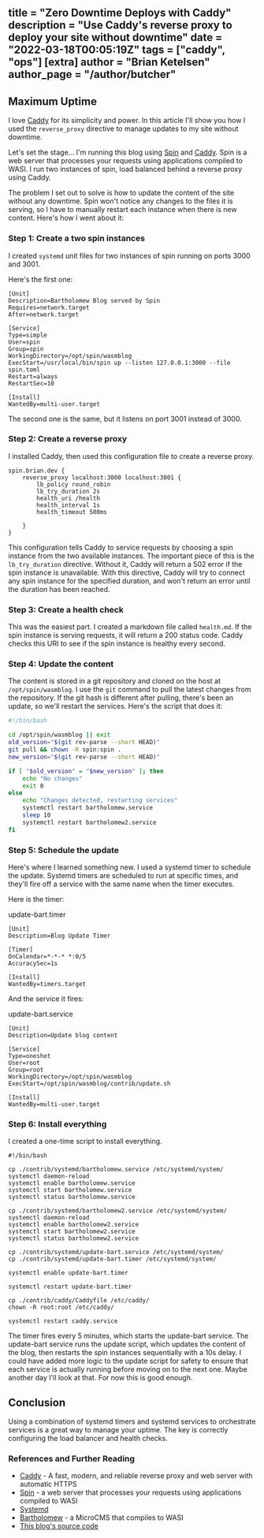 title = "Zero Downtime Deploys with Caddy"
description = "Use Caddy's reverse proxy to deploy your site without downtime"
date = "2022-03-18T00:05:19Z"
tags = ["caddy", "ops"]
[extra]
author = "Brian Ketelsen"
author_page = "/author/butcher"
---

## Maximum Uptime
I love [Caddy](https://caddyserver.com/) for its simplicity and power. In this article I'll show you how I used the `reverse_proxy` directive to manage updates to my site without downtime.

Let's set the stage... I'm running this blog using [Spin](https://github.com/fermyon/spin) and [Caddy](https://caddyserver.com/). Spin is a web server that processes your requests using applications compiled to WASI. I run two instances of spin, load balanced behind a reverse proxy using Caddy.

The problem I set out to solve is how to update the content of the site without any downtime. Spin won't notice any changes to the files it is serving, so I have to manually restart each instance when there is new content. Here's how I went about it:

### Step 1: Create a two spin instances

I created `systemd` unit files for two instances of spin running on ports 3000 and 3001.

Here's the first one:

```
[Unit]
Description=Bartholomew Blog served by Spin
Requires=network.target
After=network.target

[Service]
Type=simple
User=spin
Group=spin
WorkingDirectory=/opt/spin/wasmblog
ExecStart=/usr/local/bin/spin up --listen 127.0.0.1:3000 --file spin.toml
Restart=always
RestartSec=10

[Install]
WantedBy=multi-user.target
```

The second one is the same, but it listens on port 3001 instead of 3000.

### Step 2: Create a reverse proxy

I installed Caddy, then used this configuration file to create a reverse proxy.

```
spin.brian.dev {
	reverse_proxy localhost:3000 localhost:3001 {
        lb_policy round_robin
        lb_try_duration 2s
        health_uri /health
        health_interval 1s
        health_timeout 500ms

    }
}
```
This configuration tells Caddy to service requests by choosing a spin instance from the two available instances. The important piece of this is the `lb_try_duration` directive. Without it, Caddy will return a 502 error if the spin instance is unavailable. With this directive, Caddy will try to connect any spin instance for the specified duration, and won't return an error until the duration has been reached.

### Step 3: Create a health check

This was the easiest part. I created a markdown file called `health.md`. If the spin instance is serving requests, it will return a 200 status code. Caddy checks this URI to see if the spin instance is healthy every second.

### Step 4: Update the content

The content is stored in a git repository and cloned on the host at `/opt/spin/wasmblog`. I use the `git` command to pull the latest changes from the repository. If the git hash is different after pulling, there's been an update, so we'll restart the services. Here's the script that does it:

```bash
#!/bin/bash

cd /opt/spin/wasmblog || exit
old_version="$(git rev-parse --short HEAD)"
git pull && chown -R spin:spin .
new_version="$(git rev-parse --short HEAD)"

if [ "$old_version" = "$new_version" ]; then
    echo "No changes"
    exit 0
else
    echo "Changes detected, restarting services"
    systemctl restart bartholomew.service
    sleep 10
    systemctl restart bartholomew2.service
fi

```

### Step 5: Schedule the update

Here's where I learned something new. I used a systemd timer to schedule the update. Systemd timers are scheduled to run at specific times, and they'll fire off a service with the same name when the timer executes.

Here is the timer:

update-bart.timer
```
[Unit]
Description=Blog Update Timer

[Timer]
OnCalendar=*-*-* *:0/5
AccuracySec=1s

[Install]
WantedBy=timers.target
```

And the service it fires:

update-bart.service
```
[Unit]
Description=Update blog content

[Service]
Type=oneshot
User=root
Group=root
WorkingDirectory=/opt/spin/wasmblog
ExecStart=/opt/spin/wasmblog/contrib/update.sh

[Install]
WantedBy=multi-user.target

```

### Step 6: Install everything

I created a one-time script to install everything.

```
#!/bin/bash

cp ./contrib/systemd/bartholomew.service /etc/systemd/system/
systemctl daemon-reload
systemctl enable bartholomew.service
systemctl start bartholomew.service
systemctl status bartholomew.service

cp ./contrib/systemd/bartholomew2.service /etc/systemd/system/
systemctl daemon-reload
systemctl enable bartholomew2.service
systemctl start bartholomew2.service
systemctl status bartholomew2.service

cp ./contrib/systemd/update-bart.service /etc/systemd/system/
cp ./contrib/systemd/update-bart.timer /etc/systemd/system/

systemctl enable update-bart.timer

systemctl restart update-bart.timer

cp ./contrib/caddy/Caddyfile /etc/caddy/
chown -R root:root /etc/caddy/

systemctl restart caddy.service
```

The timer fires every 5 minutes, which starts the update-bart service. The update-bart service runs the update script, which updates the content of the blog, then restarts the spin instances sequentially with a 10s delay. I could have added more logic to the update script for safety to ensure that each service is actually running before moving on to the next one. Maybe another day I'll look at that. For now this is good enough.

## Conclusion

Using a combination of systemd timers and systemd services to orchestrate services is a great way to manage your uptime. The key is correctly configuring the load balancer and health checks.

### References and Further Reading

* [Caddy](https://caddyserver.com/) - A fast, modern, and reliable reverse proxy and web server with automatic HTTPS
* [Spin](https://github.com/fermyon/spin) - a web server that processes your requests using applications compiled to WASI
* [Systemd](https://www.freedesktop.org/wiki/Software/systemd/)
* [Bartholomew](https://github.com/fermyon/bartholomew) - a MicroCMS that compiles to WASI
* [This blog's source code](https://github.com/bketelsen/wasmblog)

